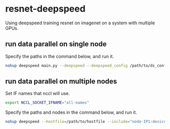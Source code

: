 # resnet-deepspeed

Using deepspeed training resnet on imagenet on a system with multiple GPUs.

## run data parallel on single node

Specify the paths in the command below,
and run it.

``` bash
nohup deepspeed main.py --deepspeed --deepspeed_config /path/to/ds_config.json --data_dir /path/to/imagenet --out_dir /path/to/output > /path/to/out.log 2> /path/to/err.log &
```

## run data parallel on multiple nodes

Set IF names that nccl will use.

``` bash
export NCCL_SOCKET_IFNAME="all-names"
```

Specify the paths and nodes in the command below,
and run it.

``` bash
nohup deepspeed --hostfile=/path/to/hostfile --include="node-IP1:device-idxs[@node-IP2:devices-idxs]" main.py --deepspeed --deepspeed_config /path/to/ds_config.json --data_dir /path/to/imagenet --out_dir /path/to/output > /path/to/out.log 2> /path/to/err.log &
```

